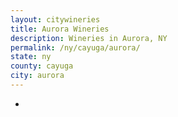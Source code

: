 ```yaml
---
layout: citywineries
title: Aurora Wineries
description: Wineries in Aurora, NY
permalink: /ny/cayuga/aurora/
state: ny
county: cayuga
city: aurora
---
```

-
